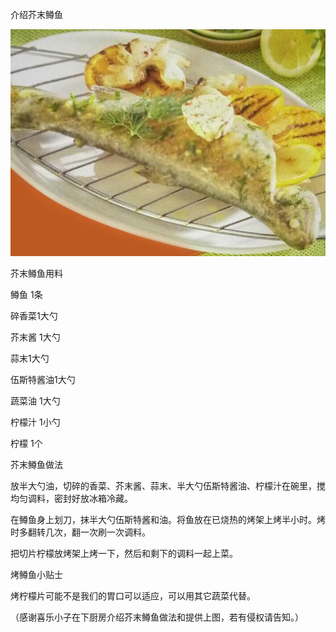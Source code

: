 介绍芥末鳟鱼


![介绍芥末鳟鱼](https://github.com/ywangnccu/ywang/blob/main/images/Grilled_Mustard_Trout.jpg)


芥末鳟鱼用料

鳟鱼 1条

碎香菜1大勺

芥末酱 1大勺

蒜末1大勺

伍斯特酱油1大勺

蔬菜油 1大勺

柠檬汁 1小勺

柠檬 1个

 

芥末鳟鱼做法

放半大勺油，切碎的香菜、芥末酱、蒜末、半大勺伍斯特酱油、柠檬汁在碗里，搅均匀调料，密封好放冰箱冷藏。

在鳟鱼身上划刀，抹半大勺伍斯特酱和油。将鱼放在已烧热的烤架上烤半小时。烤时多翻转几次，翻一次刷一次调料。

把切片柠檬放烤架上烤一下，然后和剩下的调料一起上菜。

 

烤鳟鱼小贴士

烤柠檬片可能不是我们的胃口可以适应，可以用其它蔬菜代替。



（感谢喜乐小子在下厨房介绍芥末鳟鱼做法和提供上图，若有侵权请告知。）
